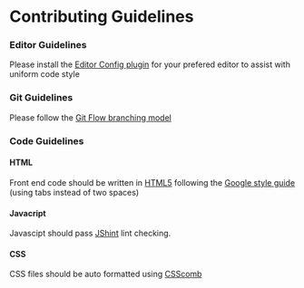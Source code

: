 Contributing Guidelines
====

### Editor Guidelines
Please install the [Editor Config plugin](http://editorconfig.org/#download) for your prefered editor to assist with uniform code style

### Git Guidelines
Please follow the [Git Flow branching model](http://nvie.com/posts/a-successful-git-branching-model/)

### Code Guidelines
#### HTML
Front end code should be written in [HTML5](http://www.w3schools.com/tags/default.asp) following the [Google style guide](https://google-styleguide.googlecode.com/svn/trunk/htmlcssguide.xml) (using tabs instead of two spaces)

#### Javacript
Javascipt should pass [JShint](http://jshint.com/) lint checking.

#### CSS
CSS files should be auto formatted using [CSScomb](http://www.csscomb.com/)
